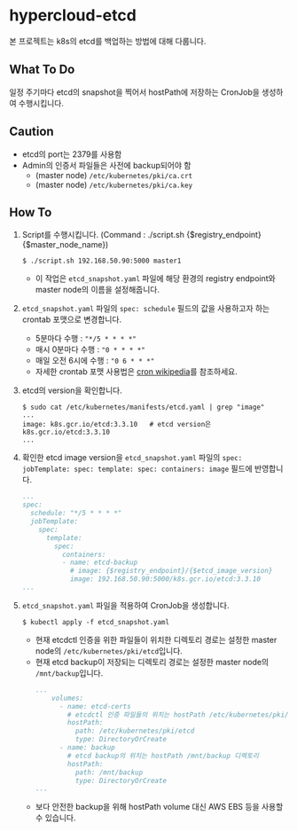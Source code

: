 # hypercloud-etcd

본 프로젝트는 k8s의 etcd를 백업하는 방법에 대해 다룹니다.


## What To Do

일정 주기마다 etcd의 snapshot을 찍어서 hostPath에 저장하는 CronJob을 생성하여 수행시킵니다.


## Caution

- etcd의 port는 2379를 사용함
- Admin의 인증서 파일들은 사전에 backup되어야 함
  - (master node) `/etc/kubernetes/pki/ca.crt`
  - (master node) `/etc/kubernetes/pki/ca.key`


## How To

1. Script를 수행시킵니다. (Command : ./script.sh {$registry_endpoint} {$master_node_name})
    ```shell
    $ ./script.sh 192.168.50.90:5000 master1
    ```
    - 이 작업은 `etcd_snapshot.yaml` 파일에 해당 환경의 registry endpoint와 master node의 이름을 설정해줍니다.


2. `etcd_snapshot.yaml` 파일의 `spec: schedule` 필드의 값을 사용하고자 하는 crontab 포맷으로 변경합니다.
    - 5분마다 수행 : `"*/5 * * * *"`
    - 매시 0분마다 수행 : `"0 * * * *"`
    - 매일 오전 6시에 수행 : `"0 6 * * *"`
    - 자세한 crontab 포맷 사용법은 [cron wikipedia](https://en.wikipedia.org/wiki/Cron#Overview)를 참조하세요.


3. etcd의 version을 확인합니다.
    ```shell
    $ sudo cat /etc/kubernetes/manifests/etcd.yaml | grep "image"
    ...
    image: k8s.gcr.io/etcd:3.3.10   # etcd version은 k8s.gcr.io/etcd:3.3.10
    ...
    ```


4. 확인한 etcd image version을 `etcd_snapshot.yaml` 파일의 `spec: jobTemplate: spec: template: spec: containers: image` 필드에 반영합니다.
    ```yaml
    ...
    spec:
      schedule: "*/5 * * * *"
      jobTemplate:
        spec:
          template:
            spec:
              containers:
              - name: etcd-backup
                # image: {$registry_endpoint}/{$etcd_image_version} 
                image: 192.168.50.90:5000/k8s.gcr.io/etcd:3.3.10
    ...
    ```


5. `etcd_snapshot.yaml` 파일을 적용하여 CronJob을 생성합니다.
    ```shell
    $ kubectl apply -f etcd_snapshot.yaml
    ```
    - 현재 etcdctl 인증을 위한 파일들이 위치한 디렉토리 경로는 설정한 master node의 `/etc/kubernetes/pki/etcd`입니다.
    - 현재 etcd backup이 저장되는 디렉토리 경로는 설정한 master node의 `/mnt/backup`입니다.
        ```yaml
        ...
            volumes:
              - name: etcd-certs
                # etcdctl 인증 파일들의 위치는 hostPath /etc/kubernetes/pki/etcd 디렉토리
                hostPath:
                  path: /etc/kubernetes/pki/etcd
                  type: DirectoryOrCreate
              - name: backup
                # etcd backup의 위치는 hostPath /mnt/backup 디렉토리
                hostPath:
                  path: /mnt/backup
                  type: DirectoryOrCreate
        ...
        ```
    - 보다 안전한 backup을 위해 hostPath volume 대신 AWS EBS 등을 사용할 수 있습니다.
